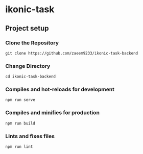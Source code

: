 # ikonic-task

## Project setup

### Clone the Repository

```
git clone https://github.com/zaeem9233/ikonic-task-backend
```

### Change Directory
```
cd ikonic-task-backend
```

### Compiles and hot-reloads for development
```
npm run serve
```

### Compiles and minifies for production
```
npm run build
```

### Lints and fixes files
```
npm run lint
```
